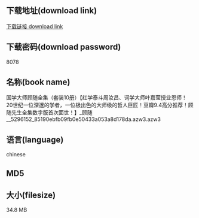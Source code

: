 ## 下载地址(download link)
[下载链接 download link](https://tutu365.netlify.app/?s=%E5%9B%BD%E5%AD%A6%E5%A4%A7%E5%B8%88%E9%A1%BE%E9%9A%8F%E5%85%A8%E9%9B%86%EF%BC%88%E5%A5%97%E8%A3%8510%E5%86%8C%EF%BC%89%E3%80%90%E7%BA%A2%E5%AD%A6%E6%B3%B0%E6%96%97%E5%91%A8%E6%B1%9D%E6%98%8C%E3%80%81%E8%AF%8D%E5%AD%A6%E5%A4%A7%E5%B8%88%E5%8F%B6%E5%98%89%E8%8E%B9%E6%8E%88%E4%B8%9A%E6%81%A9%E5%B8%88%EF%BC%81+20%E4%B8%96%E7%BA%AA%E4%B8%80%E4%BD%8D%E6%B7%B1%E9%82%83%E7%9A%84%E5%AD%A6%E8%80%85%EF%BC%8C%E4%B8%80%E4%BD%8D%E6%9E%81%E5%87%BA%E8%89%B2%E7%9A%84%E5%A4%A7%E5%B8%88%E7%BA%A7%E7%9A%84%E5%93%B2%E4%BA%BA%E5%B7%A8%E5%8C%A0%EF%BC%81%E8%B1%86%E7%93%A39.4%E9%AB%98%E5%88%86%E6%8E%A8%E8%8D%90%EF%BC%81%E9%A1%BE%E9%9A%8F%E5%85%88%E7%94%9F%E5%85%A8%E9%9B%86%E6%95%B0%E5%AD%97%E7%89%88%E9%A6%96%E6%AC%A1%E9%9D%A2%E4%B8%96%EF%BC%81%E3%80%91_%E9%A1%BE%E9%9A%8F__5296152_85190ebfb09fb0e50433a053a8d178da.azw3)

## 下载密码(download password)
8078

## 名称(book name)
国学大师顾随全集（套装10册）【红学泰斗周汝昌、词学大师叶嘉莹授业恩师！ 20世纪一位深邃的学者，一位极出色的大师级的哲人巨匠！豆瓣9.4高分推荐！顾随先生全集数字版首次面世！】_顾随__5296152_85190ebfb09fb0e50433a053a8d178da.azw3.azw3

## 语言(language)
chinese

## MD5


## 大小(filesize)
34.8 MB
